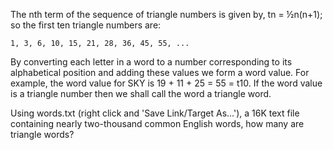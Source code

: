 The nth term of the sequence of triangle numbers is given by, tn = ½n(n+1);
so the first ten triangle numbers are:

	1, 3, 6, 10, 15, 21, 28, 36, 45, 55, ...

By converting each letter in a word to a number corresponding to its alphabetical
position and adding these values we form a word value. For example, the word value
for SKY is 19 + 11 + 25 = 55 = t10. If the word value is a triangle number then we
shall call the word a triangle word.

Using words.txt (right click and 'Save Link/Target As...'), a 16K text file containing
nearly two-thousand common English words, how many are triangle words?
